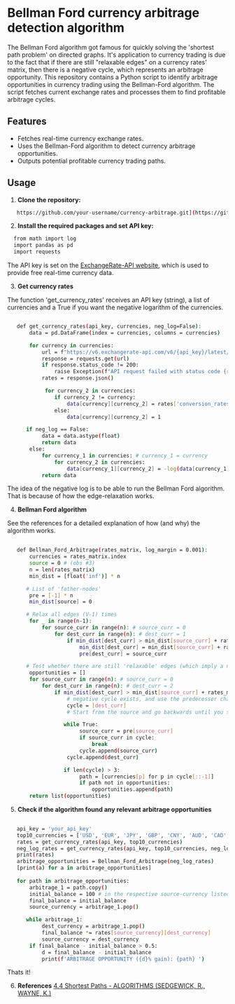 # Bellman Ford currency arbitrage detection algorithm

The Bellman Ford algorithm got famous for quickly solving the 'shortest path problem' on directed graphs. It's application to currency trading is due to the fact that if there are still "relaxable edges" on a currency rates' matrix, then there is a negative cycle, which represents an arbitrage opportunity. This repository contains a Python script to identify arbitrage opportunities in currency trading using the Bellman-Ford algorithm. The script fetches current exchange rates and processes them to find profitable arbitrage cycles.

## Features

- Fetches real-time currency exchange rates.
- Uses the Bellman-Ford algorithm to detect currency arbitrage opportunities.
- Outputs potential profitable currency trading paths.

## Usage

1. **Clone the repository:**

```bash
   https://github.com/your-username/currency-arbitrage.git](https://github.com/d-roizman/Bellman-Ford-currency-arbitrage/blob/Quant_Finance/currency_arbitrage_bellman_ford.py
```


2. **Install the required packages and set API key:**

```bash
  from math import log
  import pandas as pd
  import requests
```

The API key is set on the [ExchangeRate-API website](https://www.exchangerate-api.com/), which is used to provide free real-time currency data.


3. **Get currency rates**

The function 'get_currency_rates' receives an API key (string), a list of currencies and a True if you want the negative logarithm of the currencies.

```bash

   def get_currency_rates(api_key, currencies, neg_log=False):
       data = pd.DataFrame(index = currencies, columns = currencies)

       for currency in currencies:
           url = f"https://v6.exchangerate-api.com/v6/{api_key}/latest/{currency}"
           response = requests.get(url)   
           if response.status_code != 200:
               raise Exception(f"API request failed with status code {response.status_code}")   
           rates = response.json()

            for currency_2 in currencies:
               if currency_2 != currency:
                   data[currency][currency_2] = rates['conversion_rates'][currency_2]
               else:
                   data[currency][currency_2] = 1

      if neg_log == False:
           data = data.astype(float)
           return data
       else:
           for currency_1 in currencies: # currency_1 = currency
               for currency_2 in currencies:
                   data[currency_1][currency_2] = -log(data[currency_1][currency_2]) 
           return data
```
The idea of the negative log is to be able to run the Bellman Ford algorithm. That is because of how the edge-relaxation works.


4. **Bellman Ford algorithm**

See the references for a detailed explanation of how (and why) the algorithm works.

```bash
   
   def Bellman_Ford_Arbitrage(rates_matrix, log_margin = 0.001):
       currencies = rates_matrix.index    
       source = 0 # (obs #3)
       n = len(rates_matrix)
       min_dist = [float('inf')] * n

      # List of 'father-nodes'
       pre = [-1] * n
       min_dist[source] = 0

      # Relax all edges (V-1) times
       for _ in range(n-1):
           for source_curr in range(n): # source_curr = 0
               for dest_curr in range(n): # dest_curr = 1
                   if min_dist[dest_curr] > min_dist[source_curr] + rates_matrix.iloc[source_curr][dest_curr]:
                       min_dist[dest_curr] = min_dist[source_curr] + rates_matrix.iloc[source_curr][dest_curr]
                       pre[dest_curr] = source_curr

      # Test whether there are still 'relaxable' edges (which imply a negative cycle)
       opportunities = []
       for source_curr in range(n): # source_curr = 0
           for dest_curr in range(n): # dest_curr = 2
               if min_dist[dest_curr] > min_dist[source_curr] + rates_matrix.iloc[source_curr][dest_curr] + log_margin:
                   # negative cycle exists, and use the predecessor chain to print the cycle
                   cycle = [dest_curr]
                   # Start from the source and go backwards until you see the source vertex again

                  while True:
                       source_curr = pre[source_curr]
                       if source_curr in cycle:
                           break
                       cycle.append(source_curr)
                   cycle.append(dest_curr)

                  if len(cycle) > 3:
                       path = [currencies[p] for p in cycle[::-1]]
                       if path not in opportunities:
                           opportunities.append(path)
       return list(opportunities)
```


5. **Check if the algorithm found any relevant arbitrage opportunities**

```bash
   
   api_key = 'your_api_key'
   top10_currencies = ['USD', 'EUR', 'JPY', 'GBP', 'CNY', 'AUD', 'CAD', 'CHF', 'HKD', 'SGD']
   rates = get_currency_rates(api_key, top10_currencies)
   neg_log_rates = get_currency_rates(api_key, top10_currencies, neg_log = True)
   print(rates)
   arbitrage_opportunities = Bellman_Ford_Arbitrage(neg_log_rates)
   [print(a) for a in arbitrage_opportunities]
   
   for path in arbitrage_opportunities:
       arbitrage_1 = path.copy()    
       initial_balance = 100 # in the respective source-currency listed first on 'arbitrage_1'
       final_balance = initial_balance
       source_currency = arbitrage_1.pop()

      while arbitrage_1:
           dest_currency = arbitrage_1.pop()
           final_balance *= rates[source_currency][dest_currency]        
           source_currency = dest_currency
       if final_balance - initial_balance > 0.5:
           d = final_balance - initial_balance
           print(f'ARBITRAGE OPPORTUNITY ({d}% gain): {path} ')

```

Thats it!

   
6. **References**
   [4.4 Shortest Paths - ALGORITHMS (SEDGEWICK, R., WAYNE, K.)](https://algs4.cs.princeton.edu/44sp/)
